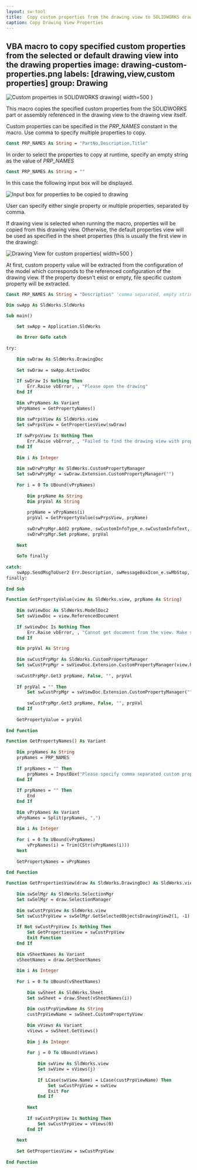 ```yaml
---
layout: sw-tool
title:  Copy custom properties from the drawing view to SOLIDWORKS drawing file
caption: Copy Drawing View Properties
---
```

 VBA macro to copy specified custom properties from the selected or default drawing view into the drawing properties
image: drawing-custom-properties.png
labels: [drawing,view,custom properties]
group: Drawing
---
![Custom properties in SOLIDWORKS drawing](drawing-custom-properties.png){ width=500 }

This macro copies the specified custom properties from the SOLIDWORKS part or assembly referenced in the drawing view to the drawing view itself.

Custom properties can be specified in the *PRP_NAMES* constant in the macro. Use comma to specify multiple properties to copy.

~~~ vb
Const PRP_NAMES As String = "PartNo,Description,Title"
~~~

In order to select the properties to copy at runtime, specify an empty string as the value of *PRP_NAMES*

~~~ vb
Const PRP_NAMES As String = ""
~~~

In this case the following input box will be displayed.

![Input box for properties to be copied to drawing](properties-input-box.png)

User can specify either single property or multiple properties, separated by comma.

If drawing view is selected when running the macro, properties will be copied from this drawing view. Otherwise, the default properties view will be used as specified in the sheet properties (this is usually the first view in the drawing):

![Drawing View for custom properties](properties-view.png){ width=500 }

At first, custom property value will be extracted from the configuration of the model which corresponds to the referenced configuration of the drawing view. If the property doesn't exist or empty, file specific custom property will be extracted.

~~~ vb
Const PRP_NAMES As String = "Description" 'comma separated, empty string for popup select

Dim swApp As SldWorks.SldWorks

Sub main()

    Set swApp = Application.SldWorks
        
    On Error GoTo catch
    
try:
    
    Dim swDraw As SldWorks.DrawingDoc
    
    Set swDraw = swApp.ActiveDoc
    
    If swDraw Is Nothing Then
        Err.Raise vbError, , "Please open the drawing"
    End If
    
    Dim vPrpNames As Variant
    vPrpNames = GetPropertyNames()
    
    Dim swPrpsView As SldWorks.view
    Set swPrpsView = GetPropertiesView(swDraw)
    
    If swPrpsView Is Nothing Then
        Err.Raise vbError, , "Failed to find the drawing view with properties"
    End If
    
    Dim i As Integer
    
    Dim swDrwPrpMgr As SldWorks.CustomPropertyManager
    Set swDrwPrpMgr = swDraw.Extension.CustomPropertyManager("")
    
    For i = 0 To UBound(vPrpNames)
        
        Dim prpName As String
        Dim prpVal As String
        
        prpName = vPrpNames(i)
        prpVal = GetPropertyValue(swPrpsView, prpName)
        
        swDrwPrpMgr.Add2 prpName, swCustomInfoType_e.swCustomInfoText, prpVal
        swDrwPrpMgr.Set prpName, prpVal
        
    Next
    
    GoTo finally
    
catch:
    swApp.SendMsgToUser2 Err.Description, swMessageBoxIcon_e.swMbStop, swMessageBoxBtn_e.swMbOk
finally:
    
End Sub

Function GetPropertyValue(view As SldWorks.view, prpName As String)
    
    Dim swViewDoc As SldWorks.ModelDoc2
    Set swViewDoc = view.ReferencedDocument
    
    If swViewDoc Is Nothing Then
        Err.Raise vbError, , "Cannot get document from the view. Make sure view is not empty and document is not lightweigh"
    End If

    Dim prpVal As String
          
    Dim swCustPrpMgr As SldWorks.CustomPropertyManager
    Set swCustPrpMgr = swViewDoc.Extension.CustomPropertyManager(view.ReferencedConfiguration)
    
    swCustPrpMgr.Get3 prpName, False, "", prpVal
    
    If prpVal = "" Then
        Set swCustPrpMgr = swViewDoc.Extension.CustomPropertyManager("")
        
        swCustPrpMgr.Get3 prpName, False, "", prpVal
    End If
    
    GetPropertyValue = prpVal
    
End Function

Function GetPropertyNames() As Variant
    
    Dim prpNames As String
    prpNames = PRP_NAMES
    
    If prpNames = "" Then
        prpNames = InputBox("Please specify comma separated custom property names to transfer to drawing")
    End If
    
    If prpNames = "" Then
        End
    End If
    
    Dim vPrpNames As Variant
    vPrpNames = Split(prpNames, ",")
    
    Dim i As Integer
    
    For i = 0 To UBound(vPrpNames)
        vPrpNames(i) = Trim(CStr(vPrpNames(i)))
    Next
    
    GetPropertyNames = vPrpNames
    
End Function

Function GetPropertiesView(draw As SldWorks.DrawingDoc) As SldWorks.view
    
    Dim swSelMgr As SldWorks.SelectionMgr
    Set swSelMgr = draw.SelectionManager
    
    Dim swCustPrpView As SldWorks.view
    Set swCustPrpView = swSelMgr.GetSelectedObjectsDrawingView2(1, -1)
    
    If Not swCustPrpView Is Nothing Then
        Set GetPropertiesView = swCustPrpView
        Exit Function
    End If
    
    Dim vSheetNames As Variant
    vSheetNames = draw.GetSheetNames
    
    Dim i As Integer
    
    For i = 0 To UBound(vSheetNames)
        
        Dim swSheet As SldWorks.Sheet
        Set swSheet = draw.Sheet(vSheetNames(i))
        
        Dim custPrpViewName As String
        custPrpViewName = swSheet.CustomPropertyView
        
        Dim vViews As Variant
        vViews = swSheet.GetViews()
        
        Dim j As Integer
        
        For j = 0 To UBound(vViews)
            
            Dim swView As SldWorks.view
            Set swView = vViews(j)
            
            If LCase(swView.Name) = LCase(custPrpViewName) Then
                Set swCustPrpView = swView
                Exit For
            End If
            
        Next
        
        If swCustPrpView Is Nothing Then
            Set swCustPrpView = vViews(0)
        End If
        
    Next
    
    Set GetPropertiesView = swCustPrpView
    
End Function
~~~


